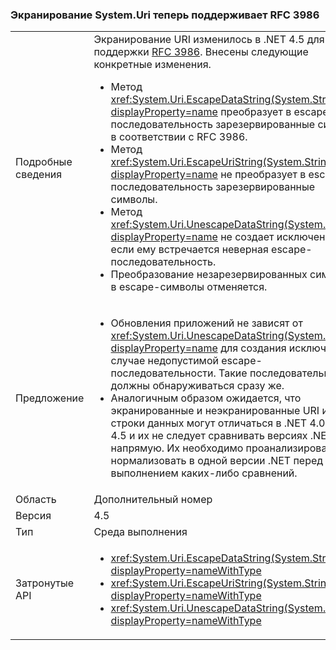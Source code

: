 ### <a name="systemuri-escaping-now-supports-rfc-3986"></a>Экранирование System.Uri теперь поддерживает RFC 3986

|   |   |
|---|---|
|Подробные сведения|Экранирование URI изменилось в .NET 4.5 для поддержки [RFC 3986](http://tools.ietf.org/html/rfc3986). Внесены следующие конкретные изменения.<ul><li>Метод <xref:System.Uri.EscapeDataString(System.String)?displayProperty=name> преобразует в escape-последовательность зарезервированные символы в соответствии с RFC 3986.</li><li>Метод <xref:System.Uri.EscapeUriString(System.String)?displayProperty=name> не преобразует в escape-последовательность зарезервированные символы.</li><li>Метод <xref:System.Uri.UnescapeDataString(System.String)?displayProperty=name> не создает исключение, если ему встречается неверная escape-последовательность.</li><li>Преобразование незарезервированных символов в escape-символы отменяется.</li></ul>|
|Предложение|<ul><li>Обновления приложений не зависят от <xref:System.Uri.UnescapeDataString(System.String)?displayProperty=name> для создания исключения в случае недопустимой escape-последовательности. Такие последовательности должны обнаруживаться сразу же.</li><li>Аналогичным образом ожидается, что экранированные и неэкранированные URI и строки данных могут отличаться в .NET 4.0 и .NET 4.5 и их не следует сравнивать версиях .NET напрямую. Их необходимо проанализировать и нормализовать в одной версии .NET перед выполнением каких-либо сравнений.</li></ul>|
|Область|Дополнительный номер|
|Версия|4.5|
|Тип|Среда выполнения|
|Затронутые API|<ul><li><xref:System.Uri.EscapeDataString(System.String)?displayProperty=nameWithType></li><li><xref:System.Uri.EscapeUriString(System.String)?displayProperty=nameWithType></li><li><xref:System.Uri.UnescapeDataString(System.String)?displayProperty=nameWithType></li></ul>|

